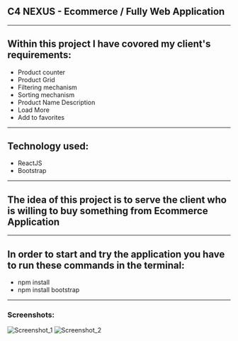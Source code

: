 ## C4 NEXUS - Ecommerce / Fully Web Application
___



## Within this project I have covored my client's requirements:
* Product counter
* Product Grid
* Filtering mechanism
* Sorting mechanism
* Product Name Description
* Load More
* Add to favorites
___

## Technology used:
* ReactJS
* Bootstrap

___
## The idea of this project is to serve the client who is willing to buy something from Ecommerce Application
___
## In order to start and try the application you have to run these commands in the terminal:
* npm install
* npm install bootstrap

___
### Screenshots:

![Screenshot_1](https://github.com/dimiturstefanow/Listify/assets/126346506/1aa3a3f5-aa66-43cb-b19c-cca54e106c18)
![Screenshot_2](https://github.com/dimiturstefanow/Listify/assets/126346506/f1291d66-d965-4dd7-9c46-503946d17110)






